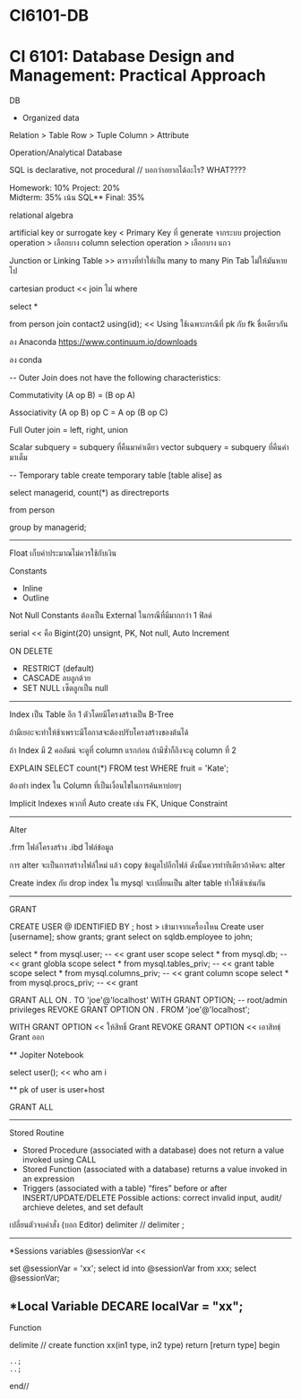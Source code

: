 # CI6101-DB
# CI 6101: Database Design and Management: Practical Approach

DB
- Organized data

Relation > Table
Row > Tuple
Column > Attribute

Operation/Analytical Database

SQL is declarative, not procedural
// บอกว่าอยากได้อะไร? WHAT????

Homework: 10% 
Project: 20%  
Midterm: 35%  เน้น SQL**
Final: 35% 

relational algebra


artificial key or surrogate key < Primary Key ที่ generate จากระบบ
projection operation > เลือกบาง column
selection operation > เลือกบาง แถว

Junction or Linking Table >> ตารางที่ทำให้เป็น many to many
Pin Tab ไม่ให้มันหายไป





cartesian product << join ไม่ where


select *

from person 
join contact2 using(id);  << Using ใช้เฉพาะกรณีที่ pk กับ fk ชื่อเดียวกัน

ลง Anaconda
https://www.continuum.io/downloads

ลง conda



-- Outer Join does not have the following characteristics:

Commutativity  (A op B) = (B op A)

Associativity  (A op B) op C = A op (B op C)



Full Outer join = left, right, union


Scalar subquery = subquery ที่คืนมาค่าเดียว
vector subquery = subquery ที่คืนค่ามาเต็ม


-- Temporary table
create temporary table [table alise] as 
	
select managerid, count(*) as directreports
	
from person
	
group by managerid;



------------------------------

Float เก็บค่าประมาณไม่ควรใช้กับเงิน

Constants
- Inline
- Outline

Not Null
Constants ต้องเป็น External ในกรณีที่มีมากกว่า 1 ฟิลด์



serial << คือ Bigint(20) unsignt, PK, Not null, Auto Increment


ON DELETE 
- RESTRICT (default)
- CASCADE ลบลูกด้วย
- SET NULL เซ็ตลูกเป็น null



------------------------------

Index
เป็น Table อีก 1 ตัวโดยมีโครงสร้างเป็น B-Tree

ถ้ามีเยอะจะทำให้ช้าเพราะมีโอกาสจะต้องปรับโครงสร้างของต้นได้

ถ้า Index มี 2 คอลัมน์ จะดูที่ column แรกก่อน ถ้ามีซ้ำก็ถึงจะดู column ที่ 2


EXPLAIN SELECT count(*) FROM test WHERE fruit = 'Kate';

ต้องทำ index ใน Column ที่เป็นเงื่อนไขในการค้นหาบ่อยๆ


Implicit Indexes  พวกที่ Auto create เช่น FK, Unique Constraint



------------------------------
Alter 

.frm ไฟล์โครงสร้าง
.ibd ไฟล์ข้อมูล

การ alter จะเป็นการสร้างไฟล์ใหม่ แล้ว copy ข้อมูลไปอีกไฟล์ ดังนั้นควรทำทีเดียวถ้าคิดจะ alter 

Create index กับ drop index ใน mysql จะเปลี่ยนเป็น alter table ทำให้ช้าเช่นกัน

-----------------------------------

GRANT


CREATE USER <user>@<host> IDENTIFIED BY <password>;
host > เข้ามาจากเครื่องไหน
Create user [username];
show grants;
grant select on sqldb.employee to john;



select * from mysql.user; -- << grant  user scope
select * from mysql.db; -- << grant globla scope
select * from mysql.tables_priv; -- << grant table scope
select * from mysql.columns_priv; -- << grant column scope
select * from mysql.procs_priv; -- << grant 




GRANT ALL ON *.* TO 'joe'@'localhost' WITH GRANT OPTION; -- root/admin privileges
REVOKE GRANT OPTION ON *.* FROM 'joe'@'localhost';

WITH GRANT OPTION << ให้สิทธิ์ Grant
REVOKE GRANT OPTION << เอาสิทธฺ์ Grant ออก

** Jopiter Notebook


select user(); << who am i


** pk of user is user+host

GRANT ALL 



-------

Stored Routine
- Stored Procedure (associated with a database)
	does not return a value
	invoked using CALL
- Stored Function (associated with a database)
	returns a value
	invoked in an expression
- Triggers (associated with a table)
	“fires” before or after INSERT/UPDATE/DELETE
	Possible actions: correct invalid input, audit/ archieve
	deletes, and set default



เปลี่ยนตัวจบคำสั่ง (บอก Editor)
delimiter //
delimiter ;

---

*Sessions variables
@sessionVar << 

set @sessionVar = 'xx';
select id into @sessionVar from xxx;
select @sessionVar;

*Local Variable
DECARE localVar = "xx";
----


Function

delimite //
create function xx(in1 type, in2 type)
return [return type]
begin

	..;
	..;
end//
